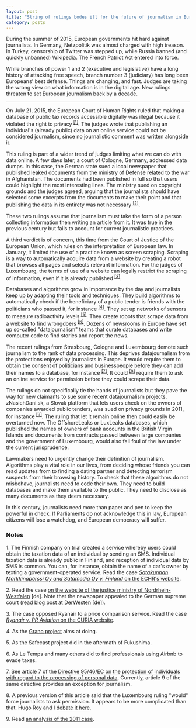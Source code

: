 ```yaml
---
layout: post
title: "String of rulings bodes ill for the future of journalism in Europe"
category: posts
---
```


During the summer of 2015, European governments hit hard against journalists. In Germany, Netzpolitik was almost charged with high treason. In Turkey, censorship of Twitter was stepped up, while Russia banned (and quickly unbanned) Wikipedia. The French Patriot Act entered into force. 

While branches of power 1 and 2 (executive and legislative) have a long history of attacking free speech, branch number 3 (judiciary) has long been Europeans' best defense. Things are changing, and fast. Judges are taking the wrong view on what information is in the digital age. New rulings threaten to set European journalism back by a decade.

***

On July 21, 2015, the European Court of Human Rights ruled that making a database of public tax records accessible digitally was illegal because it violated the right to privacy <sup><a href="#note_echr">[1]</a></sup>. The judges wrote that publishing an individual's (already public) data on an online service could not be considered journalism, since no journalistic comment was written alongside it.

This ruling is part of a wider trend of judges limiting what we can do with data online. A few days later, a court of Cologne, Germany, addressed data dumps. In this case, the German state sued a local newspaper that published leaked documents from the ministry of Defense related to the war in Afghanistan. The documents had been published in full so that users could highlight the most interesting lines. The ministry sued on copyright grounds and the judges agreed, arguing that the journalists should have selected some excerpts from the documents to make their point and that publishing the data in its entirety was not necessary <sup><a href="#note_nrw">[2]</a></sup>.

These two rulings assume that journalism must take the form of a person collecting information then writing an article from it. It was true in the previous century but fails to account for current journalistic practices. 

A third verdict is of concern, this time from the Court of Justice of the European Union, which rules on the interpretation of European law. In January, it limited the use of a practice known as screen scraping. Scraping is a way to automatically acquire data from a website by creating a robot that browses all pages and selects relevant information. For the judges of Luxembourg, the terms of use of a website can legally restrict the scraping of information, even if it is already published <sup><a href="#note_cjue">[3]</a></sup>.

Databases and algorithms grow in importance by the day and journalists keep up by adapting their tools and techniques. They build algorithms to automatically check if the beneficiary of a public tender is friends with the politicians who passed it, for instance <sup><a href="#note_grano">[4]</a></sup>. They set up networks of sensors to measure radioactivity levels <sup><a href="#note_safecast">[5]</a></sup>. They create robots that scrape data from a website to find wrongdoers <sup><a href="#note_airbnb">[6]</a></sup>. Dozens of newsrooms in Europe have set up so-called "datajournalism" teams that curate databases and write computer code to find stories and report the news.

The recent rulings from Strasbourg, Cologne and Luxembourg demote such journalism to the rank of data processing. This deprives datajournalism from the protections enjoyed by journalists in Europe. It would require them to obtain the consent of politicians and businesspeople before they can add their names to a database, for instance <sup><a href="#note_directive95">[7]</a></sup>. It could <sup><a href="#note_could">[8]</a></sup> require them to ask an online service for permission before they could scrape their data.

The rulings do not specifically tie the hands of journalists but they pave the way for new claimants to sue some recent datajournalism projects. zNasichDani.sk, a Slovak platform that lets users check on the owners of companies awarded public tenders, was sued on privacy grounds in 2011, for instance <sup><a href="#note_znasichdani">[9]</a></sup>. The ruling that let it remain online then could easily be overturned now. The OffshoreLeaks or LuxLeaks databases, which published the names of owners of bank accounts in the British Virgin Islands and documents from contracts passed between large companies and the government of Luxembourg, would also fall foul of the law under the current jurisprudence. 

Lawmakers need to urgently change their definition of journalism. Algorithms play a vital role in our lives, from deciding whose friends you can read updates from to finding a dating partner and detecting terrorism suspects from their browsing history. To check that these algorithms do not misbehave, journalists need to code their own. They need to build databases and make them available to the public. They need to disclose as many documents as they deem necessary.

In this century, journalists need more than paper and pen to keep the powerful in check. If Parliaments do not acknowledge this in law, European citizens will lose a watchdog, and European democracy will suffer.

### Notes

<a name="note_echr"></a>1. The Finnish company on trial created a service whereby users could obtain the taxation data of an individual by sending an SMS. Individual taxation data is already public in Finland, and reception of individual data by SMS is common. You can, for instance, obtain the name of a car's owner by texting a government-operated service. Read the case [_Satakunnan Markkinapörssi Oy and Satamedia Oy v. Finland_ on the ECHR's website](http://hudoc.echr.coe.int/eng?i=001-156272).

<a name="note_nrw"></a>2. Read the case [on the website of the justice ministry of Nordrhein-Westfalen](http://www.justiz.nrw.de/nrwe/olgs/koeln/j2015/6_U_5_15_Urteil_20150612.html) [de]. Note that the newspaper appealed to the German supreme court (read [blog post at DerWesten](http://www.derwesten-recherche.org/2015/08/streit-um-afghanistan-papiere-funke-gruppe-zieht-gegen-bundesregierung-vor-bundesgerichtshof/) [de]).

<a name="note_cjue"></a>3. The case opposed Ryanair to a price comparison service. Read the case [_Ryanair v. PR Aviation_ on the CURIA website](http://curia.europa.eu/juris/document/document.jsf?text=&docid=161388&pageIndex=0&doclang=EN&mode=lst&dir=&occ=first&part=1&cid=339706).

<a name="note_grano"></a>4. As the [Grano project](http://granoproject.org) aims at doing.

<a name="note_safecast"></a>5. As the Safecast project did in the aftermath of Fukushima.

<a name="note_airbnb"></a>6. As Le Temps and many others did to find professionals using Airbnb to evade taxes.

<a name="note_directive95"></a>7. See article 7 of the [Directive 95/46/EC on the protection of individuals with regard to the processing of personal data](http://eur-lex.europa.eu/legal-content/en/ALL/?uri=CELEX:31995L0046). Currently, article 9 of the same directive provides an exception for journalism.

<a name="note_could"></a>8. A previous version of this article said that the Luxembourg ruling "would" force journalists to ask permission. It appears to be more complicated than that. Hugo Roy and I [debate it here](https://github.com/n-kb/n-kb.github.io/issues/2).

<a name="note_znasichdani"></a>9. Read [an analysis of the 2011 case](http://www.epsiplatform.eu/content/slovak-privacy-commissioner-not-impressed-open-data).